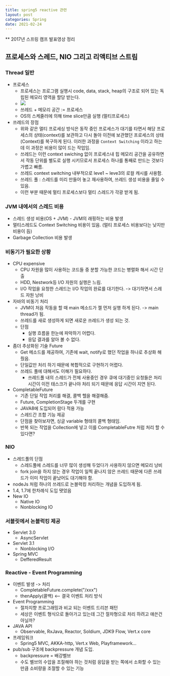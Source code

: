 ```yaml
---
title: spring5 reactive 관련
layout: post
categories: Spring
date: 2021-02-24
---
```



** 2017년 스프링 캠프 발표영상 정리 

## 프로세스와 스레드, NIO 그리고 리액티브 스트림

### Thread 일반  
* 프로세스
  * 프로세스는 프로그램 실행시 code, data, stack, heap의 구조로 되어 있는 독립된 메모리 영역을 할당 받는다.  
  * <img src="{{site.baseurl}}/assets/img/etc/process.png">
  * 쓰레드 + 메모리 공간 := 프로세스
  * OS의 스케줄러에 의해 time slice만큼 실행 (멀티프로세스)
* 쓰레드의 장점
  * 위와 같은 멀티 프로세싱 방식은 동작 중인 프로세스가 대기를 타면서 해당 프로세스의 상태(context)를 보관하고 다시 돌아 이전에 보관했던 프로세스의 상태(Context)를 복구하게 된다. 이러한 과정을 ```Context Switching``` 이라고 하는데 이 과정은  비용이 많이 드는 작업임.  
  * 쓰레드는 이런 context swiching 없이 프로세스내 힙 메모리 공간을 공유하면서 작동 단위를 별도로 실행 시키므로서 프로세스 하나를 통째로 만드는 것보다 가볍고 빠름.
  * 쓰레드 context switching 내부적으로 leve1 ~ leve3의 로컬 캐시를 사용함.
  * 쓰레드 풀 : 스레드를 미리 만들어 놓고 재사용하여, 쓰레드 생성 비용을 줄일 수 있음.
  * 이런 부분 때문에 멀티 프로세스보다 멀티 스레드가 각광 받게 됨.  


### JVM 내에서의 스레드 비용
* 스레드 생성 비용(OS + JVM) - JVM의 래핑하는 비용 발생
* 멀티스레드도 Context Switching 비용이 있음. (멀티 프로세스 비용보다는 낮지만 비용이 듬)
* Garbage Collection 비용 발생

### 비동기가 필요한 상황
*  CPU expensive
   *  CPU 자원을 많이 사용하는 코드들 중 분할 가능한 코드는 병렬화 해서 시간 단출
   *  HDD, Nestwork등 I/O 자원의 실행은 느림.
   *  I/O 작업을 요청한 스레드는 I/O 작업의 완료를 대기한다. -> 대기하면서 스레드 자원 낭비
*  자바의 비동기 처리
   *  JVM이 처음 작동을 할 때 main 메소드가 젤 먼저 실행 하게 된다. -> main thread가 됨.
   *  쓰레드를 새로 생성하게 되면 새로운 쓰레드가 생성 되는 것.
   *  단점
      *  실행 흐름을 한눈에 파악하기 어렵다.
      *  응답 결과를 알아 볼 수 없다.
*  좀더 추상화된 기술 Future 
   *  Get 메소드를 제공하여, 기존에 wait, notify로 했던 작업을 하나로 추상화 해줬음.
   *  단일값만 처리 하기 때문에 복합적으로 구현하기 어렵다.
   *  쓰레드 풀에 대해서도 이해가 필요하다. 
      *  쓰레드풀 내의 스레드가 전체 사용중인 경우 큐에 대기중인 요청들은 처리 시간이 이전 태스크가 끝나야 처리 되기 때문에 응답 시간이 지연 된다.
*  CompletableFuture
   *  기존 단일 작업 처리를 해결, 콜백 헬을 해결해줌.
   *  Future, CompletionStage 두개를 구현
   *  JAVA8에 도입되어 람다 적용 가능
   *  스레드간 조합 기능 제공
   *  단점을 찾아보자면, 싱글 variable 형태의 콜백 형태임.
   *  반복 되는 작업을 Collection에 넣고 이를 CompletableFutre 처럼 처리 할 수 있다면?

### NIO
* 스레드풀의 단점
  * 스레드풀에 스레드를 너무 많이 생성해 두었다가 사용하지 않으면 메모리 낭비
  * fork join을 하지 않는 경우 작업이 일찍 끝나지 않은 쓰레드 때문에 다른 쓰레드가 이미 작업이 끝났어도 대기해야 함.
* nodeJs 처럼 하나의 쓰레드로 논블럭킹 처리하는 개념을 도입하게 됨.
* 1.4, 1.7에 한차례식 도입 됏었음
* New IO
  * Native IO
  * Nonblocking IO


### 서블릿에서 논블럭킹 제공
* Servlet 3.0
  * AsyncServlet
* Servlet 3.1
  * Nonblocking I/O
* Spring MVC
  * DefferedResult

### Reactive - Event Programming
* 이벤트 발생 -> 처리
  * CompletableFuture.complete("/xxx")
  * thenApply(콜백) <-- 결국 이벤트 처리 방식
* Event Programming
  * 절차지향 프로그래밍과 비교 되는 이벤트 드리븐 패턴
  * 세상은 이벤트 형식으로 돌아가고 있는데 그간 절차형으로 처리 하려고 애쓴건 아닐까?
* JAVA API
  * Observable, RxJava, Reactor, Soldium, JDK9 Flow, Vert.x core
* 프레임워크
  * Spring5 MVC, AKKA-http, Vert.x Web, Playframework...
* pub/sub 구조에 backpressure 개념 도입.
  * backpressure = 배강벨브
  * 수도 벨브의 수압을 조절해야 하는 것처럼 응답을 받는 쪽에서 소화할 수 있는 만큼 소비량을 조절할 수 있는 기능